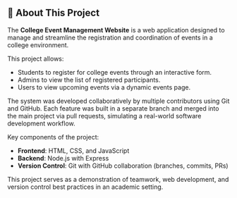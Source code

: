 ## 📘 About This Project

The **College Event Management Website** is a web application designed to manage and streamline the registration and coordination of events in a college environment. 

This project allows:
- Students to register for college events through an interactive form.
- Admins to view the list of registered participants.
- Users to view upcoming events via a dynamic events page.

The system was developed collaboratively by multiple contributors using Git and GitHub. Each feature was built in a separate branch and merged into the main project via pull requests, simulating a real-world software development workflow.

Key components of the project:
- **Frontend**: HTML, CSS, and JavaScript
- **Backend**: Node.js with Express
- **Version Control**: Git with GitHub collaboration (branches, commits, PRs)

This project serves as a demonstration of teamwork, web development, and version control best practices in an academic setting.
